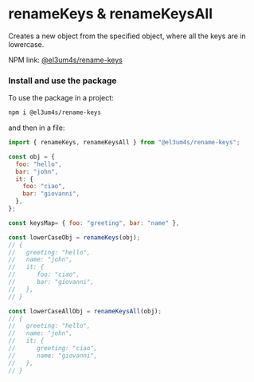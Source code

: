 # renameKeys & renameKeysAll

Creates a new object from the specified object, where all the keys are in lowercase.

NPM link: [@el3um4s/rename-keys](https://www.npmjs.com/package/@el3um4s/rename-keys)

### Install and use the package

To use the package in a project:

```bash
npm i @el3um4s/rename-keys
```

and then in a file:

```js
import { renameKeys, renameKeysAll } from "@el3um4s/rename-keys";

const obj = {
  foo: "hello",
  bar: "john",
  it: {
    foo: "ciao",
    bar: "giovanni",
  },
};

const keysMap= { foo: "greeting", bar: "name" },

const lowerCaseObj = renameKeys(obj);
// {
//   greeting: "hello",
//   name: "john",
//   it: {
//      foo: "ciao",
//      bar: "giovanni",
//   },
// }

const lowerCaseAllObj = renameKeysAll(obj);
// {
//   greeting: "hello",
//   name: "john",
//   it: {
//      greeting: "ciao",
//      name: "giovanni",
//   },
// }
```
